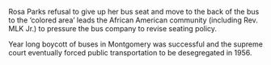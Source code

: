 
Rosa Parks refusal to give up her bus seat and move to the back of the bus to the ‘colored area’ leads the African American community (including Rev. MLK Jr.) to pressure the bus company to revise seating policy. 

Year long boycott of buses in Montgomery was successful and the supreme court eventually forced public transportation to be desegregated in 1956. 
